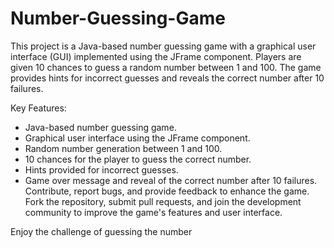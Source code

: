 # Number-Guessing-Game

This project is a Java-based number guessing game with a graphical user interface (GUI) implemented using the JFrame component. Players are given 10 chances to guess a random number between 1 and 100. The game provides hints for incorrect guesses and reveals the correct number after 10 failures.

Key Features:

* Java-based number guessing game.
* Graphical user interface using the JFrame component.
* Random number generation between 1 and 100.
* 10 chances for the player to guess the correct number.
* Hints provided for incorrect guesses.
* Game over message and reveal of the correct number after 10 failures.
Contribute, report bugs, and provide feedback to enhance the game. Fork the repository, submit pull requests, and join the development community to improve the game's features and user interface.

Enjoy the challenge of guessing the number
